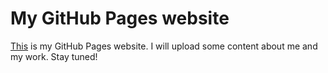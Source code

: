 # My GitHub Pages website

[This](https://fflopsi.github.io) is my GitHub Pages website. I will upload some content about me and my work. Stay tuned!
